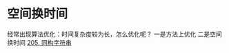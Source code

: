 # 空间换时间
经常出现算法优化：时间复杂度较为长，怎么优化呢？
一是方法上优化
二是空间换时间
[205. 同构字符串](https://leetcode-cn.com/problems/isomorphic-strings/)

